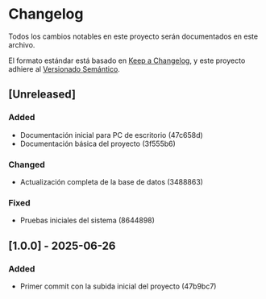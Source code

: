 # Changelog

Todos los cambios notables en este proyecto serán documentados en este archivo.

El formato estándar está basado en [Keep a Changelog](https://keepachangelog.com/es-ES/1.0.0/),
y este proyecto adhiere al [Versionado Semántico](https://semver.org/spec/v2.0.0.html).

## [Unreleased]
### Added
- Documentación inicial para PC de escritorio (47c658d)
- Documentación básica del proyecto (3f555b6)

### Changed
- Actualización completa de la base de datos (3488863)

### Fixed
- Pruebas iniciales del sistema (8644898)

## [1.0.0] - 2025-06-26
### Added
- Primer commit con la subida inicial del proyecto (47b9bc7)